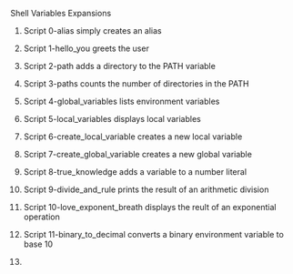 Shell Variables Expansions

1. Script 0-alias simply creates an alias

2. Script 1-hello_you greets the user
 
3. Script 2-path adds a directory to the PATH variable

4. Script 3-paths counts the number of directories in the PATH

5. Script 4-global_variables lists environment variables

6. Script 5-local_variables displays local variables

7. Script 6-create_local_variable creates a new local variable

8. Script 7-create_global_variable creates a new global variable

9. Script 8-true_knowledge adds a variable to a number literal

10. Script 9-divide_and_rule prints the result of an arithmetic division

11. Script 10-love_exponent_breath displays the reult of an exponential operation 

12. Script 11-binary_to_decimal converts a binary environment variable to base 10

13. 
